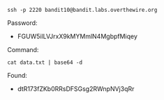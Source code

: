 ```
ssh -p 2220 bandit10@bandit.labs.overthewire.org
```

Password: 
- FGUW5ilLVJrxX9kMYMmlN4MgbpfMiqey

Command:
```
cat data.txt | base64 -d
```

Found: 
- dtR173fZKb0RRsDFSGsg2RWnpNVj3qRr 
